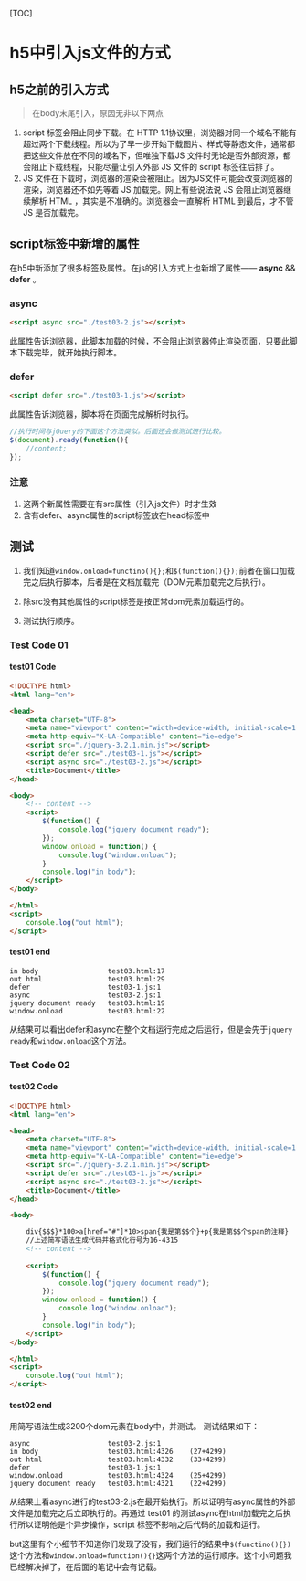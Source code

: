 [TOC]

# h5中引入js文件的方式
## h5之前的引入方式
>在body末尾引入，原因无非以下两点
>
  1.  script 标签会阻止同步下载。在 HTTP 1.1协议里，浏览器对同一个域名不能有超过两个下载线程。所以为了早一步开始下载图片、样式等静态文件，通常都把这些文件放在不同的域名下，但唯独下载JS 文件时无论是否外部资源，都会阻止下载线程，只能尽量让引入外部 JS 文件的 script 标签往后排了。
  2.  JS 文件在下载时，浏览器的渲染会被阻止。因为JS文件可能会改变浏览器的渲染，浏览器还不如先等着 JS 加载完。网上有些说法说 JS 会阻止浏览器继续解析 HTML ，其实是不准确的。浏览器会一直解析 HTML 到最后，才不管 JS 是否加载完。
## script标签中新增的属性
在h5中新添加了很多标签及属性。在js的引入方式上也新增了属性—— **async** && **defer** 。
### async
``` html
<script async src="./test03-2.js"></script>
```

 此属性告诉浏览器，此脚本加载的时候，不会阻止浏览器停止渲染页面，只要此脚本下载完毕，就开始执行脚本。

### defer
``` html
<script defer src="./test03-1.js"></script>
```

 此属性告诉浏览器，脚本将在页面完成解析时执行。
```js
//执行时间与jQuery的下面这个方法类似。后面还会做测试进行比较。
$(document).ready(function(){ 
	//content;
});
```



### 注意
1.  这两个新属性需要在有src属性（引入js文件）时才生效
2.  含有defer、async属性的script标签放在head标签中

## 测试
1. 我们知道`window.onload=functino(){};`和`$(function(){});`前者在窗口加载完之后执行脚本，后者是在文档加载完（DOM元素加载完之后执行）。

2.  除src没有其他属性的script标签是按正常dom元素加载运行的。
3.  测试执行顺序。
### **Test Code 01**
#### test01 Code

```html
<!DOCTYPE html>
<html lang="en">

<head>
    <meta charset="UTF-8">
    <meta name="viewport" content="width=device-width, initial-scale=1.0">
    <meta http-equiv="X-UA-Compatible" content="ie=edge">
    <script src="./jquery-3.2.1.min.js"></script>
    <script defer src="./test03-1.js"></script>
    <script async src="./test03-2.js"></script>
    <title>Document</title>
</head>

<body>
    <!-- content -->
    <script>
        $(function() {
            console.log("jquery document ready");
        });
        window.onload = function() {
            console.log("window.onload");
        }
        console.log("in body");
    </script>
</body>

</html>
<script>
    console.log("out html");
</script>
```
#### test01 end

```
in body                 test03.html:17
out html                test03.html:29
defer                   test03-1.js:1
async                   test03-2.js:1
jquery document ready   test03.html:19
window.onload           test03.html:22  
```



从结果可以看出defer和async在整个文档运行完成之后运行，但是会先于`jquery ready`和`window.onload`这个方法。

### **Test Code 02**
#### test02 Code

```html
<!DOCTYPE html>
<html lang="en">

<head>
    <meta charset="UTF-8">
    <meta name="viewport" content="width=device-width, initial-scale=1.0">
    <meta http-equiv="X-UA-Compatible" content="ie=edge">
    <script src="./jquery-3.2.1.min.js"></script>
    <script defer src="./test03-1.js"></script>
    <script async src="./test03-2.js"></script>
    <title>Document</title>
</head>

<body>

    div{$$$}*100>a[href="#"]*10>span{我是第$$个}+p{我是第$$个span的注释}
    //上述简写语法生成代码并格式化行号为16-4315
    <!-- content -->
    
    <script>
        $(function() {
            console.log("jquery document ready");
        });
        window.onload = function() {
            console.log("window.onload");
        }
        console.log("in body");
    </script>
</body>

</html>
<script>
    console.log("out html");
</script>
```
#### test02 end
用简写语法生成3200个dom元素在body中，并测试。
测试结果如下：

```
async                   test03-2.js:1
in body                 test03.html:4326    (27+4299)
out html                test03.html:4332    (33+4299)
defer                   test03-1.js:1       
window.onload           test03.html:4324    (25+4299)
jquery document ready   test03.html:4321    (22+4299)
```

从结果上看async进行的test03-2.js在最开始执行。所以证明有async属性的外部文件是加载完之后立即执行的。再通过 test01 的测试async在html加载完之后执行所以证明他是个异步操作，script 标签不影响之后代码的加载和运行。



but这里有个小细节不知道你们发现了没有，我们运行的结果中`$(functino(){})`这个方法和`window.onload=function(){}`这两个方法的运行顺序。这个小问题我已经解决掉了，在后面的笔记中会有记载。